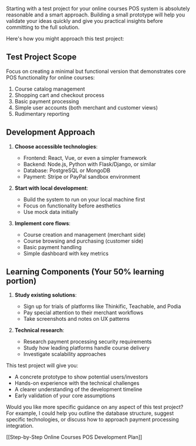Starting with a test project for your online courses POS system is absolutely reasonable and a smart approach. Building a small prototype will help you validate your ideas quickly and give you practical insights before committing to the full solution.

Here's how you might approach this test project:

## Test Project Scope

Focus on creating a minimal but functional version that demonstrates core POS functionality for online courses:

1. Course catalog management
2. Shopping cart and checkout process
3. Basic payment processing
4. Simple user accounts (both merchant and customer views)
5. Rudimentary reporting

## Development Approach

1. **Choose accessible technologies**:
    
    - Frontend: React, Vue, or even a simpler framework
    - Backend: Node.js, Python with Flask/Django, or similar
    - Database: PostgreSQL or MongoDB
    - Payment: Stripe or PayPal sandbox environment
    
2. **Start with local development**:
    
    - Build the system to run on your local machine first
    - Focus on functionality before aesthetics
    - Use mock data initially
    
3. **Implement core flows**:
    
    - Course creation and management (merchant side)
    - Course browsing and purchasing (customer side)
    - Basic payment handling
    - Simple dashboard with key metrics

## Learning Components (Your 50% learning portion)

1. **Study existing solutions**:
    
    - Sign up for trials of platforms like Thinkific, Teachable, and Podia
    - Pay special attention to their merchant workflows
    - Take screenshots and notes on UX patterns
    
2. **Technical research**:
    
    - Research payment processing security requirements
    - Study how leading platforms handle course delivery
    - Investigate scalability approaches

This test project will give you:

- A concrete prototype to show potential users/investors
- Hands-on experience with the technical challenges
- A clearer understanding of the development timeline
- Early validation of your core assumptions

Would you like more specific guidance on any aspect of this test project? For example, I could help you outline the database structure, suggest specific technologies, or discuss how to approach payment processing integration.


[[Step-by-Step Online Courses POS Development Plan]]